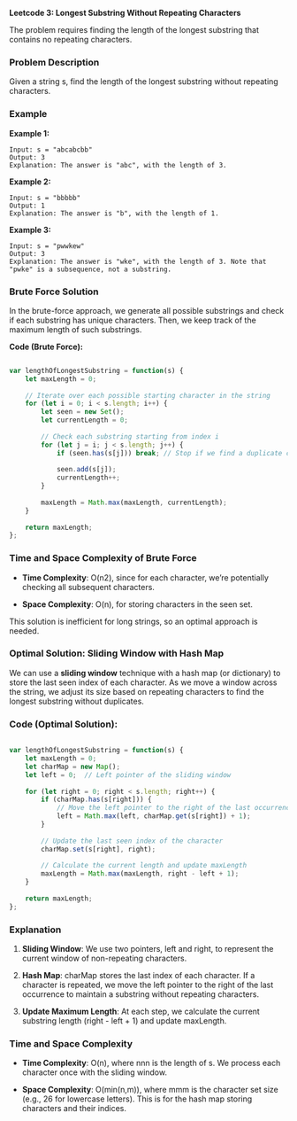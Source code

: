 **Leetcode 3: Longest Substring Without Repeating Characters**

The problem requires finding the length of the longest substring that contains no repeating characters.

### Problem Description

Given a string s, find the length of the longest substring without repeating characters.

### Example

**Example 1:**

```
Input: s = "abcabcbb"
Output: 3
Explanation: The answer is "abc", with the length of 3.

```
**Example 2:**

```
Input: s = "bbbbb"
Output: 1
Explanation: The answer is "b", with the length of 1.

```

**Example 3:**

```
Input: s = "pwwkew"
Output: 3
Explanation: The answer is "wke", with the length of 3. Note that "pwke" is a subsequence, not a substring.

```

### Brute Force Solution

In the brute-force approach, we generate all possible substrings and check if each substring has unique characters. Then, we keep track of the maximum length of such substrings.

**Code (Brute Force):**

``` javascript

var lengthOfLongestSubstring = function(s) {
    let maxLength = 0;
    
    // Iterate over each possible starting character in the string
    for (let i = 0; i < s.length; i++) {
        let seen = new Set();
        let currentLength = 0;
        
        // Check each substring starting from index i
        for (let j = i; j < s.length; j++) {
            if (seen.has(s[j])) break; // Stop if we find a duplicate character
            
            seen.add(s[j]);
            currentLength++;
        }
        
        maxLength = Math.max(maxLength, currentLength);
    }
    
    return maxLength;
};

```


### Time and Space Complexity of Brute Force

*   **Time Complexity**: O(n2), since for each character, we’re potentially checking all subsequent characters.
    
*   **Space Complexity**: O(n), for storing characters in the seen set.
    

This solution is inefficient for long strings, so an optimal approach is needed.


### Optimal Solution: Sliding Window with Hash Map

We can use a **sliding window** technique with a hash map (or dictionary) to store the last seen index of each character. As we move a window across the string, we adjust its size based on repeating characters to find the longest substring without duplicates.

### Code (Optimal Solution):

``` javascript

var lengthOfLongestSubstring = function(s) {
    let maxLength = 0;
    let charMap = new Map();
    let left = 0;  // Left pointer of the sliding window
    
    for (let right = 0; right < s.length; right++) {
        if (charMap.has(s[right])) {
            // Move the left pointer to the right of the last occurrence of s[right]
            left = Math.max(left, charMap.get(s[right]) + 1);
        }
        
        // Update the last seen index of the character
        charMap.set(s[right], right);
        
        // Calculate the current length and update maxLength
        maxLength = Math.max(maxLength, right - left + 1);
    }
    
    return maxLength;
};


```

### Explanation

1.  **Sliding Window**: We use two pointers, left and right, to represent the current window of non-repeating characters.
    
2.  **Hash Map**: charMap stores the last index of each character. If a character is repeated, we move the left pointer to the right of the last occurrence to maintain a substring without repeating characters.
    
3.  **Update Maximum Length**: At each step, we calculate the current substring length (right - left + 1) and update maxLength.
    

### Time and Space Complexity

*   **Time Complexity**: O(n), where nnn is the length of s. We process each character once with the sliding window.
    
*   **Space Complexity**: O(min(n,m)), where mmm is the character set size (e.g., 26 for lowercase letters). This is for the hash map storing characters and their indices.


